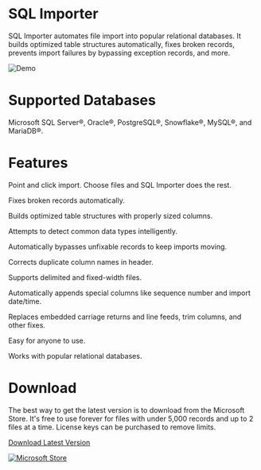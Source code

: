 # SQL Importer
SQL Importer automates file import into popular relational databases. It builds optimized table structures automatically, fixes broken records, prevents import failures by bypassing exception records, and more. 

![Demo](https://www.cullinet.com/images/sql_importer_demo.gif)

# Supported Databases
Microsoft SQL Server®, Oracle®, PostgreSQL®, Snowflake®, MySQL®, and MariaDB®.

# Features
Point and click import. Choose files and SQL Importer does the rest.

Fixes broken records automatically.

Builds optimized table structures with properly sized columns.

Attempts to detect common data types intelligently.

Automatically bypasses unfixable records to keep imports moving.

Corrects duplicate column names in header.

Supports delimited and fixed-width files.

Automatically appends special columns like sequence number and import date/time.

Replaces embedded carriage returns and line feeds, trim columns, and other fixes.

Easy for anyone to use.

Works with popular relational databases.

# Download
The best way to get the latest version is to download from the Microsoft Store. It's free to use forever for files with under 5,000 records and up to 2 files at a time. License keys can be purchased to remove limits.

[Download Latest Version](https://apps.microsoft.com/store/detail/XP9M2FBRLMTWKV)

[![Microsoft Store](https://get.microsoft.com/images/en-us%20dark.svg)](https://apps.microsoft.com/store/detail/XP9M2FBRLMTWKV)
